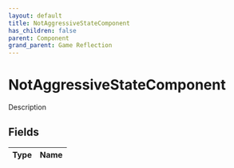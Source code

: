 ```yaml
---
layout: default
title: NotAggressiveStateComponent
has_children: false
parent: Component
grand_parent: Game Reflection
---
```

# NotAggressiveStateComponent
Description 

## Fields
| Type | Name |
|:-------------|:--------------|
